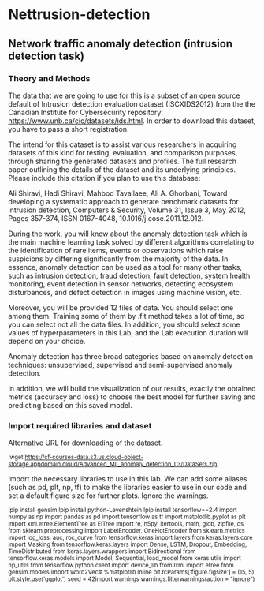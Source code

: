# Nettrusion-detection

Network traffic anomaly detection (intrusion detection task)
------------

### Theory and Methods
The data that we are going to use for this is a subset of an open source default of Intrusion detection evaluation dataset (ISCXIDS2012) from the the Canadian Institute for Cybersecurity repository: https://www.unb.ca/cic/datasets/ids.html. In order to download this dataset, you have to pass a short registration.

The intend for this dataset is to assist various researchers in acquiring datasets of this kind for testing, evaluation, and comparison purposes, through sharing the generated datasets and profiles. The full research paper outlining the details of the dataset and its underlying principles. Please include this citation if you plan to use this database:

Ali Shiravi, Hadi Shiravi, Mahbod Tavallaee, Ali A. Ghorbani, Toward developing a systematic approach to generate benchmark datasets for intrusion detection, Computers & Security, Volume 31, Issue 3, May 2012, Pages 357-374, ISSN 0167-4048, 10.1016/j.cose.2011.12.012.

During the work, you will know about the anomaly detection task which is the main machine learning task solved by different algorithms correlating to the identification of rare items, events or observations which raise suspicions by differing significantly from the majority of the data. In essence, anomaly detection can be used as a tool for many other tasks, such as intrusion detection, fraud detection, fault detection, system health monitoring, event detection in sensor networks, detecting ecosystem disturbances, and defect detection in images using machine vision, etc.

Moreover, you will be provided 12 files of data. You should select one among them. Training some of them by .fit method takes a lot of time, so you can select not all the data files. In addition, you should select some values of hyperparameters in this Lab, and the Lab execution duration will depend on your choice.

Anomaly detection has three broad categories based on anomaly detection techniques: unsupervised, supervised and semi-supervised anomaly detection.

In addition, we will build the visualization of our results, exactly the obtained metrics (accuracy and loss) to choose the best model for further saving and predicting based on this saved model.


### Import required libraries and dataset
Alternative URL for downloading of the dataset.

<sub>!wget https://cf-courses-data.s3.us.cloud-object-storage.appdomain.cloud/Advanced_ML_anomaly_detection_L3/DataSets.zip</sub>

Import the necessary libraries to use in this lab. We can add some aliases (such as pd, plt, np, tf) to make the libraries easier to use in our code and set a default figure size for further plots. Ignore the warnings.

<sub>
!pip install gensim
!pip install python-Levenshtein
!pip install tensorflow==2.4
</sub>
<sub>
import numpy as np
import pandas as pd
import tensorflow as tf
import matplotlib.pyplot as plt
import xml.etree.ElementTree as ElTree
import re, h5py, itertools, math, glob, zipfile, os
from sklearn.preprocessing import LabelEncoder, OneHotEncoder
from sklearn.metrics import log_loss, auc, roc_curve
from tensorflow.keras import layers
from keras.layers.core import Masking
from tensorflow.keras.layers import Dense, LSTM, Dropout, Embedding, TimeDistributed
from keras.layers.wrappers import Bidirectional
from tensorflow.keras.models import Model, Sequential, load_model
from keras.utils import np_utils
from tensorflow.python.client import device_lib
from lxml import etree
from gensim.models import Word2Vec
​
# %matplotlib inline
plt.rcParams['figure.figsize'] = (15, 5)
plt.style.use('ggplot')
seed = 42
​
import warnings
warnings.filterwarnings(action = "ignore")
</sub>
